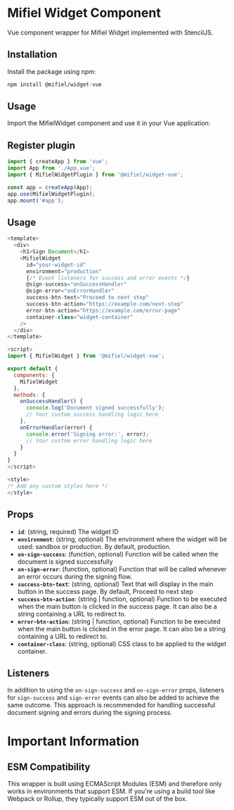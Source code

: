 # Mifiel Widget Component

Vue component wrapper for Mifiel Widget implemented with StencilJS.

## Installation

Install the package using npm:

```bash
npm install @mifiel/widget-vue
```

## Usage

Import the MifielWidget component and use it in your Vue application:

## Register plugin

```javascript
import { createApp } from 'vue';
import App from './App.vue';
import { MifielWidgetPlugin } from '@mifiel/widget-vue';

const app = createApp(App);
app.use(MifielWidgetPlugin);
app.mount('#app');
```

##  Usage
```javascript
<template>
  <div>
    <h1>Sign Document</h1>
    <MifielWidget
      id="your-widget-id"
      environment="production"
      {/* Event listeners for success and error events */}
      @sign-success="onSuccessHandler"
      @sign-error="onErrorHandler"
      success-btn-text="Proceed to next step"
      success-btn-action="https://example.com/next-step"
      error-btn-action="https://example.com/error-page"
      container-class="widget-container"
    />
  </div>
</template>

<script>
import { MifielWidget } from '@mifiel/widget-vue';

export default {
  components: {
    MifielWidget
  },
  methods: {
    onSuccessHandler() {
      console.log('Document signed successfully');
      // Your custom success handling logic here
    },
    onErrorHandler(error) {
      console.error('Signing error:', error);
      // Your custom error handling logic here
    }
  }
}
</script>

<style>
/* Add any custom styles here */
</style>
```

## Props

- **`id`**: (string, required) The widget ID
- **`environment`**: (string, optional) The environment where the widget will be used: sandbox or production. By default, production.
- **`on-sign-success`**: (function, optional) Function will be called when the document is signed successfully
- **`on-sign-error`**: (function, optional) Function that will be called whenever an error occurs during the signing flow.
- **`success-btn-text`**: (string, optional) Text that will display in the main button in the success page. By default, Proceed to next step
- **`success-btn-action`**: (string | function, optional) Function to be executed when the main button is clicked in the success page. It can also be a string containing a URL to redirect to.
- **`error-btn-action`**: (string | function, optional) Function to be executed when the main button is clicked in the error page. It can also be a string containing a URL to redirect to.
- **`container-class`**: (string, optional) CSS class to be applied to the widget container.

## Listeners

In addition to using the `on-sign-success` and `on-sign-error` props, listeners for `sign-success` and `sign-error` events can also be added to achieve the same outcome. This approach is recommended for handling successful document signing and errors during the signing process.


# Important Information

## ESM Compatibility

This wrapper is built using ECMAScript Modules (ESM) and therefore only works in environments that support ESM. If you're using a build tool like Webpack or Rollup, they typically support ESM out of the box.